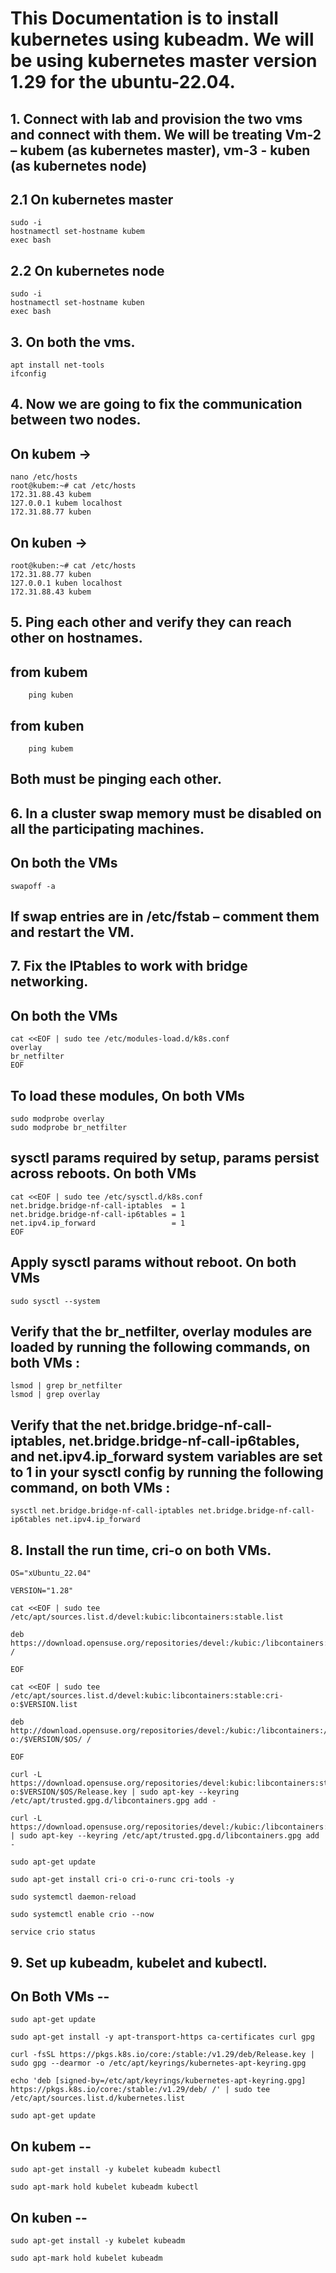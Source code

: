# This Documentation is to install kubernetes using kubeadm. We will be using kubernetes master version 1.29 for the ubuntu-22.04.

## 1. Connect with lab and provision the two vms and connect with them. We will be treating Vm-2 – kubem (as kubernetes master), vm-3 - kuben (as kubernetes node)

## 2.1 On kubernetes master

    sudo -i
    hostnamectl set-hostname kubem
    exec bash

## 2.2 On kubernetes node

    sudo -i
    hostnamectl set-hostname kuben
    exec bash

## 3. On both the vms.

    apt install net-tools
    ifconfig

## 4. Now we are going to fix the communication between two nodes.

## On kubem →

    nano /etc/hosts
    root@kubem:~# cat /etc/hosts
    172.31.88.43 kubem
    127.0.0.1 kubem localhost
    172.31.88.77 kuben

## On kuben →

    root@kuben:~# cat /etc/hosts
    172.31.88.77 kuben
    127.0.0.1 kuben localhost
    172.31.88.43 kubem

## 5. Ping each other and verify they can reach other on hostnames.

## from kubem

        ping kuben

## from kuben

        ping kubem

## Both must be pinging each other.

## 6. In a cluster swap memory must be disabled on all the participating machines.

## On both the VMs

    swapoff -a

## If swap entries are in /etc/fstab – comment them and restart the VM.

## 7. Fix the IPtables to work with bridge networking.

## On both the VMs

    cat <<EOF | sudo tee /etc/modules-load.d/k8s.conf
    overlay
    br_netfilter
    EOF

## To load these modules, On both VMs

    sudo modprobe overlay
    sudo modprobe br_netfilter

## sysctl params required by setup, params persist across reboots. On both VMs

    cat <<EOF | sudo tee /etc/sysctl.d/k8s.conf
    net.bridge.bridge-nf-call-iptables  = 1
    net.bridge.bridge-nf-call-ip6tables = 1
    net.ipv4.ip_forward                 = 1
    EOF

## Apply sysctl params without reboot. On both VMs

    sudo sysctl --system

## Verify that the br_netfilter, overlay modules are loaded by running the following commands, on both VMs :

    lsmod | grep br_netfilter
    lsmod | grep overlay

## Verify that the net.bridge.bridge-nf-call-iptables, net.bridge.bridge-nf-call-ip6tables, and net.ipv4.ip_forward system variables are set to 1 in your sysctl config by running the following command, on both VMs :

    sysctl net.bridge.bridge-nf-call-iptables net.bridge.bridge-nf-call-ip6tables net.ipv4.ip_forward

## 8. Install the run time, cri-o on both VMs.

    OS="xUbuntu_22.04"

    VERSION="1.28"

    cat <<EOF | sudo tee /etc/apt/sources.list.d/devel:kubic:libcontainers:stable.list

    deb https://download.opensuse.org/repositories/devel:/kubic:/libcontainers:/stable/$OS/ /

    EOF

    cat <<EOF | sudo tee /etc/apt/sources.list.d/devel:kubic:libcontainers:stable:cri-o:$VERSION.list

    deb http://download.opensuse.org/repositories/devel:/kubic:/libcontainers:/stable:/cri-o:/$VERSION/$OS/ /

    EOF

    curl -L https://download.opensuse.org/repositories/devel:kubic:libcontainers:stable:cri-o:$VERSION/$OS/Release.key | sudo apt-key --keyring /etc/apt/trusted.gpg.d/libcontainers.gpg add -

    curl -L https://download.opensuse.org/repositories/devel:/kubic:/libcontainers:/stable/$OS/Release.key | sudo apt-key --keyring /etc/apt/trusted.gpg.d/libcontainers.gpg add -

    sudo apt-get update

    sudo apt-get install cri-o cri-o-runc cri-tools -y

    sudo systemctl daemon-reload

    sudo systemctl enable crio --now

    service crio status

## 9. Set up kubeadm, kubelet and kubectl.

## On Both VMs --

    sudo apt-get update

    sudo apt-get install -y apt-transport-https ca-certificates curl gpg

    curl -fsSL https://pkgs.k8s.io/core:/stable:/v1.29/deb/Release.key | sudo gpg --dearmor -o /etc/apt/keyrings/kubernetes-apt-keyring.gpg

    echo 'deb [signed-by=/etc/apt/keyrings/kubernetes-apt-keyring.gpg] https://pkgs.k8s.io/core:/stable:/v1.29/deb/ /' | sudo tee /etc/apt/sources.list.d/kubernetes.list

    sudo apt-get update

## On kubem --
    sudo apt-get install -y kubelet kubeadm kubectl

    sudo apt-mark hold kubelet kubeadm kubectl

## On kuben --

    sudo apt-get install -y kubelet kubeadm

    sudo apt-mark hold kubelet kubeadm